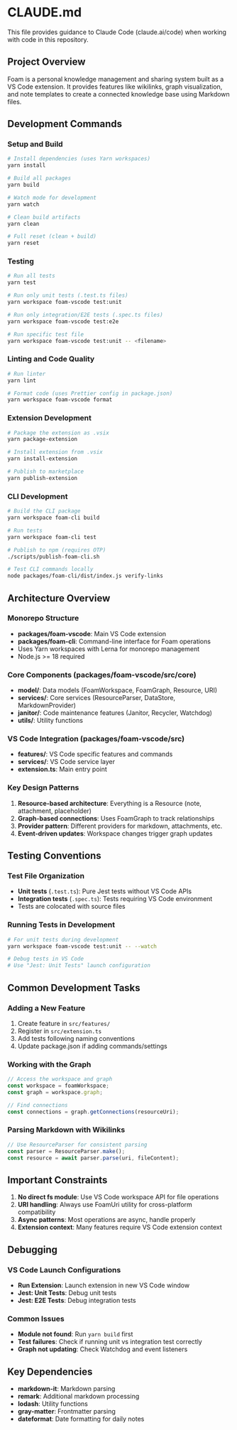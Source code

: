 # CLAUDE.md

This file provides guidance to Claude Code (claude.ai/code) when working with code in this repository.

## Project Overview

Foam is a personal knowledge management and sharing system built as a VS Code extension. It provides features like wikilinks, graph visualization, and note templates to create a connected knowledge base using Markdown files.

## Development Commands

### Setup and Build
```bash
# Install dependencies (uses Yarn workspaces)
yarn install

# Build all packages
yarn build

# Watch mode for development
yarn watch

# Clean build artifacts
yarn clean

# Full reset (clean + build)
yarn reset
```

### Testing
```bash
# Run all tests
yarn test

# Run only unit tests (.test.ts files)
yarn workspace foam-vscode test:unit

# Run only integration/E2E tests (.spec.ts files) 
yarn workspace foam-vscode test:e2e

# Run specific test file
yarn workspace foam-vscode test:unit -- <filename>
```

### Linting and Code Quality
```bash
# Run linter
yarn lint

# Format code (uses Prettier config in package.json)
yarn workspace foam-vscode format
```

### Extension Development
```bash
# Package the extension as .vsix
yarn package-extension

# Install extension from .vsix
yarn install-extension

# Publish to marketplace
yarn publish-extension
```

### CLI Development
```bash
# Build the CLI package
yarn workspace foam-cli build

# Run tests
yarn workspace foam-cli test

# Publish to npm (requires OTP)
./scripts/publish-foam-cli.sh

# Test CLI commands locally
node packages/foam-cli/dist/index.js verify-links
```

## Architecture Overview

### Monorepo Structure
- **packages/foam-vscode**: Main VS Code extension
- **packages/foam-cli**: Command-line interface for Foam operations
- Uses Yarn workspaces with Lerna for monorepo management
- Node.js >= 18 required

### Core Components (packages/foam-vscode/src/core)
- **model/**: Data models (FoamWorkspace, FoamGraph, Resource, URI)
- **services/**: Core services (ResourceParser, DataStore, MarkdownProvider)
- **janitor/**: Code maintenance features (Janitor, Recycler, Watchdog)
- **utils/**: Utility functions

### VS Code Integration (packages/foam-vscode/src)
- **features/**: VS Code specific features and commands
- **services/**: VS Code service layer
- **extension.ts**: Main entry point

### Key Design Patterns
1. **Resource-based architecture**: Everything is a Resource (note, attachment, placeholder)
2. **Graph-based connections**: Uses FoamGraph to track relationships
3. **Provider pattern**: Different providers for markdown, attachments, etc.
4. **Event-driven updates**: Workspace changes trigger graph updates

## Testing Conventions

### Test File Organization
- **Unit tests** (`.test.ts`): Pure Jest tests without VS Code APIs
- **Integration tests** (`.spec.ts`): Tests requiring VS Code environment
- Tests are colocated with source files

### Running Tests in Development
```bash
# For unit tests during development
yarn workspace foam-vscode test:unit -- --watch

# Debug tests in VS Code
# Use "Jest: Unit Tests" launch configuration
```

## Common Development Tasks

### Adding a New Feature
1. Create feature in `src/features/`
2. Register in `src/extension.ts`
3. Add tests following naming conventions
4. Update package.json if adding commands/settings

### Working with the Graph
```typescript
// Access the workspace and graph
const workspace = foamWorkspace; 
const graph = workspace.graph;

// Find connections
const connections = graph.getConnections(resourceUri);
```

### Parsing Markdown with Wikilinks
```typescript
// Use ResourceParser for consistent parsing
const parser = ResourceParser.make();
const resource = await parser.parse(uri, fileContent);
```

## Important Constraints

1. **No direct fs module**: Use VS Code workspace API for file operations
2. **URI handling**: Always use FoamUri utility for cross-platform compatibility  
3. **Async patterns**: Most operations are async, handle properly
4. **Extension context**: Many features require VS Code extension context

## Debugging

### VS Code Launch Configurations
- **Run Extension**: Launch extension in new VS Code window
- **Jest: Unit Tests**: Debug unit tests
- **Jest: E2E Tests**: Debug integration tests

### Common Issues
- **Module not found**: Run `yarn build` first
- **Test failures**: Check if running unit vs integration test correctly
- **Graph not updating**: Check Watchdog and event listeners

## Key Dependencies
- **markdown-it**: Markdown parsing
- **remark**: Additional markdown processing
- **lodash**: Utility functions
- **gray-matter**: Frontmatter parsing
- **dateformat**: Date formatting for daily notes